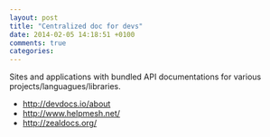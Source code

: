 ```yaml
---
layout: post
title: "Centralized doc for devs"
date: 2014-02-05 14:18:51 +0100
comments: true
categories: 
---
```

Sites and applications with bundled API documentations for various
projects/languagues/libraries.

* http://devdocs.io/about
* http://www.helpmesh.net/
* http://zealdocs.org/
